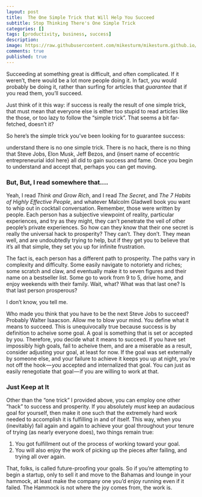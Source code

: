 ```yaml
---
layout: post
title:  The One Simple Trick that Will Help You Succeed
subtitle: Stop Thinking There's One Simple Trick
categories: []
tags: [productivity, business, success]
description: 
image: https://raw.githubusercontent.com/mikesturm/mikesturm.github.io/master/assets/key.jpg
comments: true
published: true
---
```


Succeeding at something great is difficult, and often complicated. If it weren’t, there would be a lot more people doing it. In fact, _you_ would probably be doing it, rather than surfing for articles that _guarantee_ that if you read them, you’ll succeed.

Just think of it this way: if success is really the result of one simple trick, that must mean that everyone else is either too stupid to read articles like the those, or too lazy to follow the “simple trick”. That seems a bit far-fetched, doesn’t it?

So here’s the simple trick you’ve been looking for to guarantee success: 
<!--more-->
understand there is no one simple trick. There is no hack, there is no thing that Steve Jobs, Elon Musk, Jeff Bezos, and {insert name of eccentric entrepreneurial idol here} all did to gain success and fame. Once you begin to understand and accept that, perhaps you can get moving.

### But, But, I read somewhere that….

Yeah, I read _Think and Grow Rich_, and I read _The Secret_, and _The 7 Habits of Highly Effective People_, and whatever Malcolm Gladwell book you want to whip  out in cocktail conversation. Remember, those were written by people. Each person has a subjective viewpoint of reality, particular experiences, and try as they might, they can’t penetrate the veil of other people’s private experiences. So how can they know that their one secret is really the universal hack to prosperity? They can’t. They don’t. They mean well, and are undoubtedly trying to help, but if they get you to believe that it’s all that simple, they set you up for infinite frustration.

The fact is, each person has a different path to prosperity. The paths vary in complexity and difficulty. Some easily navigate to notoriety and riches; some scratch and claw, and eventually make it to seven figures and their name on a bestseller list. Some go to work from 9 to 5, drive home, and enjoy weekends with their family. Wait, what? What was that last one? Is that last person prosperous?

I don’t know, you tell me.

Who made you think that you have to be the next Steve Jobs to succeed? Probably Walter Isaacson. Allow me to blow your mind. You define what it means to succeed. This is unequivocally true because success is by definition to acheive some goal. A goal is something that is set or accepted by you. Therefore, you decide what it means to succeed. If you have set impossibly high goals, fail to acheive them, and are a miserable as a result, consider adjusting your goal, at least for now. If the goal was set externally by someone else, and your failure to achieve it keeps you up at night, you’re not off the hook — _you_ accepted and internalized that goal. You can just as easily renegotiate that goal — if you are willing to work at that.

### Just Keep at It

Other than the “one trick” I provided above, you can employ one other “hack” to success and prosperity. If you absolutely _must_ keep an audacious goal for yourself, then make it one such that the extremely hard work needed to accomplish it is fulfilling in and of itself. This way, when you (inevitably) fail again and again to achieve your goal throughout your tenure of trying (as nearly everyone does), two things remain true:

1. You got fulfillment out of the process of working toward your goal.
2. You will also enjoy the work of picking up the pieces after failing, and trying all over again.

That, folks, is called future-proofing your goals. So if you’re attempting to begin a startup, only to sell it and move to the Bahamas and lounge in your hammock, at least make the company one you’d enjoy running even if it failed. The Hammock is not where the joy comes from, the work is.

